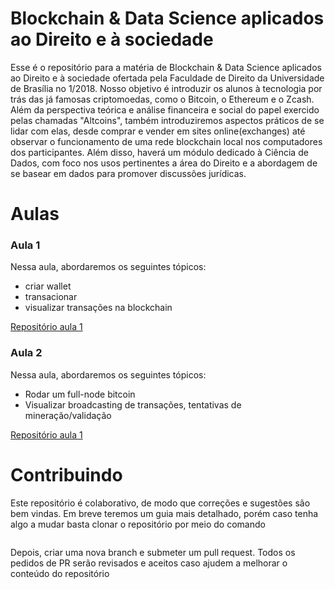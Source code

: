 # Blockchain & Data Science aplicados ao Direito e à sociedade

Esse é o repositório para a matéria de Blockchain & Data Science aplicados ao Direito e à sociedade ofertada pela Faculdade de Direito da Universidade de Brasília no 1/2018. 
Nosso objetivo é introduzir os alunos à tecnologia por trás das já famosas criptomoedas, como o Bitcoin, o Ethereum e o Zcash. Além da perspectiva teórica e análise financeira e social do papel exercido pelas chamadas "Altcoins", também introduziremos aspectos práticos de se lidar com elas, desde comprar e vender em sites online(exchanges) até observar o funcionamento de uma rede blockchain local nos computadores dos participantes.
Além disso, haverá um módulo dedicado à Ciência de Dados, com foco nos usos pertinentes a área do Direito e a abordagem de se basear em dados para promover discussões jurídicas.

# Aulas

### Aula 1

Nessa aula, abordaremos os seguintes tópicos:
- criar wallet
- transacionar
- visualizar transações na blockchain

[Repositório aula 1](https://github.com/teogenesmoura/lawBlockchainClass/tree/master/aula1)

### Aula 2

Nessa aula, abordaremos os seguintes tópicos:

- Rodar um full-node bitcoin
- Visualizar broadcasting de transações, tentativas de mineração/validação

[Repositório aula 1](https://github.com/teogenesmoura/lawBlockchainClass/tree/master/aula2)

# Contribuindo

Este repositório é colaborativo, de modo que correções e sugestões são bem vindas. Em breve teremos um guia mais detalhado, porém caso tenha algo a mudar basta clonar o repositório por meio do comando
```git clone https://github.com/teogenesmoura/lawBlockchainClass
```
Depois, criar uma nova branch e submeter um pull request. Todos os pedidos de PR serão revisados e aceitos caso ajudem a melhorar o conteúdo do repositório
